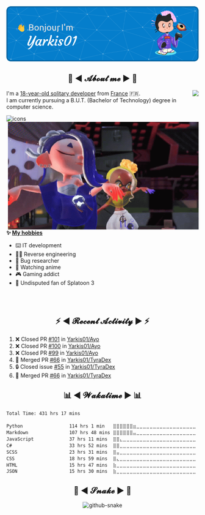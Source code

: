 <div align="center">
  <img src="assets/header.png" />
</div>

<h2 align="center">💬 ◄ 𝓐𝓫𝓸𝓾𝓽 𝓶𝓮 ► 💬</h2>
<img src="https://count.getloli.com/get/@Yarkis01?theme=moebooru" align="right" />

<p>I'm a <ins>18-year-old solitary developer</ins> from <ins>France</ins> 🇫🇷.<br />
I am currently pursuing a B.U.T. (Bachelor of Technology) degree in computer science.
</p>


<picture>
  <source media="(prefers-color-scheme: dark)" srcset="assets/icons_dark.svg" />
  <source media="(prefers-color-scheme: light)" srcset="assets/icons.svg" />
  <img alt="icons" src="icons.svg" />
</picture>

<br />

<img src="assets/splatoon3.gif" width="500" align="right" />

**✨ <ins>My hobbies</ins>**
- ⌨️ IT development 
- 👨‍💻 Reverse engineering
- 🐛 Bug researcher
- 👀 Watching anime
- 🎮 Gaming addict
- 🔫 Undisputed fan of Splatoon 3

<br /><br />

<h2 align="center">⚡ ◄ 𝓡𝓮𝓬𝓮𝓷𝓽 𝓐𝓬𝓽𝓲𝓿𝓲𝓽𝔂 ► ⚡</h2>

<!--START_SECTION:activity-->
1. ❌ Closed PR [#101](https://github.com/Yarkis01/Ayo/pull/101) in [Yarkis01/Ayo](https://github.com/Yarkis01/Ayo)
2. ❌ Closed PR [#100](https://github.com/Yarkis01/Ayo/pull/100) in [Yarkis01/Ayo](https://github.com/Yarkis01/Ayo)
3. ❌ Closed PR [#99](https://github.com/Yarkis01/Ayo/pull/99) in [Yarkis01/Ayo](https://github.com/Yarkis01/Ayo)
4. 🎉 Merged PR [#66](https://github.com/Yarkis01/TyraDex/pull/66) in [Yarkis01/TyraDex](https://github.com/Yarkis01/TyraDex)
5. 🔒 Closed issue [#55](https://github.com/Yarkis01/TyraDex/issues/55) in [Yarkis01/TyraDex](https://github.com/Yarkis01/TyraDex)
6. 🎉 Merged PR [#66](https://github.com/Yarkis01/TyraDex/pull/66) in [Yarkis01/TyraDex](https://github.com/Yarkis01/TyraDex)
<!--END_SECTION:activity-->

<h2 align="center">📊 ◄ 𝓦𝓪𝓴𝓪𝓽𝓲𝓶𝓮 ► 📊</h2>

<!--START_SECTION:waka-->

```txt
Total Time: 431 hrs 17 mins

Python                 114 hrs 1 min   ⣿⣿⣿⣿⣿⣿⣶⣀⣀⣀⣀⣀⣀⣀⣀⣀⣀⣀⣀⣀⣀⣀⣀⣀⣀   26.44 %
Markdown               107 hrs 48 mins ⣿⣿⣿⣿⣿⣿⣤⣀⣀⣀⣀⣀⣀⣀⣀⣀⣀⣀⣀⣀⣀⣀⣀⣀⣀   25.00 %
JavaScript             37 hrs 11 mins  ⣿⣿⣄⣀⣀⣀⣀⣀⣀⣀⣀⣀⣀⣀⣀⣀⣀⣀⣀⣀⣀⣀⣀⣀⣀   08.62 %
C#                     33 hrs 52 mins  ⣿⣿⣀⣀⣀⣀⣀⣀⣀⣀⣀⣀⣀⣀⣀⣀⣀⣀⣀⣀⣀⣀⣀⣀⣀   07.85 %
SCSS                   23 hrs 31 mins  ⣿⣤⣀⣀⣀⣀⣀⣀⣀⣀⣀⣀⣀⣀⣀⣀⣀⣀⣀⣀⣀⣀⣀⣀⣀   05.45 %
CSS                    18 hrs 59 mins  ⣿⣄⣀⣀⣀⣀⣀⣀⣀⣀⣀⣀⣀⣀⣀⣀⣀⣀⣀⣀⣀⣀⣀⣀⣀   04.40 %
HTML                   15 hrs 47 mins  ⣷⣀⣀⣀⣀⣀⣀⣀⣀⣀⣀⣀⣀⣀⣀⣀⣀⣀⣀⣀⣀⣀⣀⣀⣀   03.66 %
JSON                   15 hrs 30 mins  ⣷⣀⣀⣀⣀⣀⣀⣀⣀⣀⣀⣀⣀⣀⣀⣀⣀⣀⣀⣀⣀⣀⣀⣀⣀   03.60 %
```

<!--END_SECTION:waka-->

<div align="center">
  <h2 align="center">🐍 ◄ 𝓢𝓷𝓪𝓴𝓮 ► 🐍</h2>
  <picture>
    <source media="(prefers-color-scheme: dark)" srcset="assets/github-snake-dark.svg" />
    <source media="(prefers-color-scheme: light)" srcset="assets/github-snake.svg" />
    <img alt="github-snake" src="github-snake.svg" />
  </picture>
</div>
